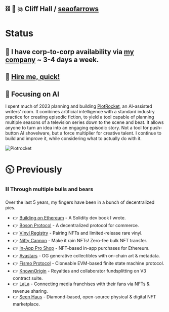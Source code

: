 ##  ⛓ 🧠 💥 Cliff Hall / [seaofarrows](https://solo.to/seaofarrows)

# Status
## 📆 I have corp-to-corp availability via [my company](https://futurescale.com) ~ 3-4 days a week. 
## 🤝 [Hire me, quick!](https://calendly.com/cliffhall) 
## 🧠 Focusing on AI
I spent much of 2023 planning and building [PlotRocket](https://plotrocket.app), an AI-assisted writers' room. It combines artificial intelligence with a standard industry practice for creating episodic fiction, to yield a tool capable of planning multiple seasons of a television series down to the scene and beat. It allows anyone to turn an idea into an engaging episodic story. Not a tool for push-button AI shovelware, but a force multiplier for creative talent. I continue to build and improve it, while considering what to actually do with it. 

<img width="auto" alt="Plotrocket" src="https://github.com/cliffhall/cliffhall/assets/871933/f027cc61-ac0e-4737-87ed-c98109e5a5d9">

# 🕥 Previously
### ⛓ Through multiple bulls and bears
Over the last 5 years, my fingers have been in a bunch of decentralized pies.

- 👉 [Building on Ethereum](https://amzn.to/3iDsG1q) - A Solidity dev book I wrote.
- 👉 [Boson Protocol](https://www.bosonprotocol.io/) - A decentralized protocol for commerce.
- 👉 [Vinyl Registry](https://vinylregistry.org) - Pairing NFTs and limited-release rare vinyl.
- 👉 [Nifty Cannon](https://niftycannon.app) - Make it rain NFTs! Zero-fee bulk NFT transfer.
- 👉 [In-App Pro Shop](https://in-app-pro-shop.futurescale.com/) - NFT-based in-app purchases for Ethereum.
- 👉 [Avastars](https://nft42.github.io/Avastars-Contracts/) - OG generative collectibles with on-chain art & metadata.
- 👉 [Fismo Protocol](https://github.com/cliffhall/Fismo/blob/main/README.md) - Cloneable EVM-based finite state machine protocol.
- 👉 [KnownOrigin](https://knownorigin.io) - Royalties and collaborator fundsplitting on V3 contract suite.
- 👉 [LaLa](https://lala.xyz) - Connecting media franchises with their fans via NFTs & revenue sharing.
- 👉 [Seen Haus](https://seen.haus) - Diamond-based, open-source physical & digital NFT marketplace.
